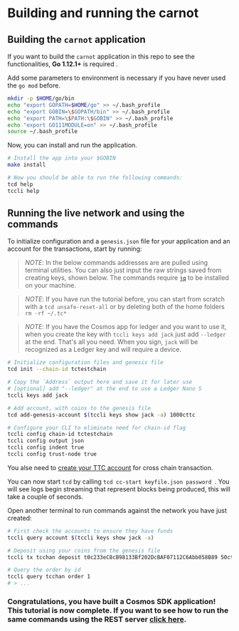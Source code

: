 # Building and running the carnot

## Building the `carnot` application

If you want to build the `carnot` application in this repo to see the functionalities, **Go 1.12.1+** is required .

Add some parameters to environment is necessary if you have never used the `go mod` before.

```bash
mkdir -p $HOME/go/bin
echo "export GOPATH=$HOME/go" >> ~/.bash_profile
echo "export GOBIN=\$GOPATH/bin" >> ~/.bash_profile
echo "export PATH=\$PATH:\$GOBIN" >> ~/.bash_profile
echo "export GO111MODULE=on" >> ~/.bash_profile
source ~/.bash_profile
```

Now, you can install and run the application.

```bash
# Install the app into your $GOBIN
make install

# Now you should be able to run the following commands:
tcd help
tccli help
```

## Running the live network and using the commands

To initialize configuration and a `genesis.json` file for your application and an account for the transactions, start by running:

> _*NOTE*_: In the below commands addresses are are pulled using terminal utilities. You can also just input the raw strings saved from creating keys, shown below. The commands require [`jq`](https://stedolan.github.io/jq/download/) to be installed on your machine.

> _*NOTE*_: If you have run the tutorial before, you can start from scratch with a `tcd unsafe-reset-all` or by deleting both of the home folders `rm -rf ~/.tc*`

> _*NOTE*_: If you have the Cosmos app for ledger and you want to use it, when you create the key with `tccli keys add jack` just add `--ledger` at the end. That's all you need. When you sign, `jack` will be recognized as a Ledger key and will require a device.

```bash
# Initialize configuration files and genesis file
tcd init --chain-id tctestchain

# Copy the `Address` output here and save it for later use
# [optional] add "--ledger" at the end to use a Ledger Nano S
tccli keys add jack

# Add account, with coins to the genesis file
tcd add-genesis-account $(tccli keys show jack -a) 1000cttc

# Configure your CLI to eliminate need for chain-id flag
tccli config chain-id tctestchain
tccli config output json
tccli config indent true
tccli config trust-node true

```
You alse need to [create your TTC account](https://github.com/TTCECO/gttc/wiki/TRY-AS-SUPERNODE-ON-TESTNET#create-your-new-accountaddress-by-gttc) for cross chain transaction. 

You can now start `tcd` by calling `tcd cc-start keyfile.json password `. You will see logs begin streaming that represent blocks being produced, this will take a couple of seconds.

Open another terminal to run commands against the network you have just created:

```bash
# First check the accounts to ensure they have funds
tccli query account $(tccli keys show jack -a)

# Deposit using your coins from the genesis file
tccli tx tcchan deposit t0c233eC8cB98133Bf202DcBAF07112C6Abb058B89 50cttc --from jack

# Query the order by id
tccli query tcchan order 1
# > ...


```

### Congratulations, you have built a Cosmos SDK application! This tutorial is now complete. If you want to see how to run the same commands using the REST server [click here](run-rest.md).
